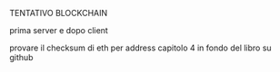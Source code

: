 TENTATIVO BLOCKCHAIN

prima server e dopo client 

provare il checksum di eth per address capitolo 4 in fondo del libro su github